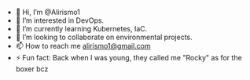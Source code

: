 - 👋 Hi, I’m @Alirismo1
- 👀 I’m interested in DevOps.
- 🌱 I’m currently learning Kubernetes, IaC.
- 💞️ I’m looking to collaborate on environmental projects.
- 📫 How to reach me alirismo1@gmail.com
- ⚡ Fun fact: Back when I was young, they called me "Rocky" as for the boxer bcz 

<!---
Alirismo1/Alirismo1 is a ✨ special ✨ repository because its `README.md` (this file) appears on your GitHub profile.
You can click the Preview link to take a look at your changes.
--->
